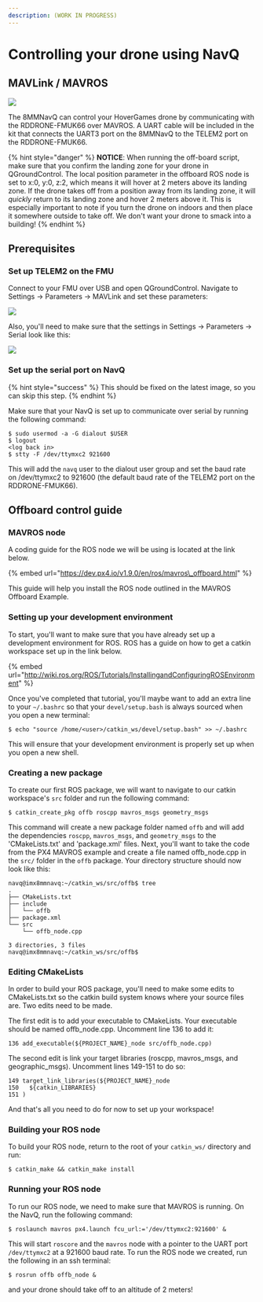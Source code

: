 ```yaml
---
description: (WORK IN PROGRESS)
---
```


# Controlling your drone using NavQ

## MAVLink / MAVROS

![](../../.gitbook/assets/image%20%2816%29.png)

The 8MMNavQ can control your HoverGames drone by communicating with the RDDRONE-FMUK66 over MAVROS. A UART cable will be included in the kit that connects the UART3 port on the 8MMNavQ to the TELEM2 port on the RDDRONE-FMUK66.

{% hint style="danger" %}
**NOTICE**: When running the off-board script, make sure that you confirm the landing zone for your drone in QGroundControl. The local position parameter in the offboard ROS node is set to x:0, y:0, z:2, which means it will hover at 2 meters above its landing zone. If the drone takes off from a position away from its landing zone, it will _quickly_ return to its landing zone and hover 2 meters above it. This is especially important to note if you turn the drone on indoors and then place it somewhere outside to take off. We don't want your drone to smack into a building!
{% endhint %}

## Prerequisites

### Set up TELEM2 on the FMU

Connect to your FMU over USB and open QGroundControl. Navigate to Settings -&gt; Parameters -&gt; MAVLink and set these parameters:

![](../../.gitbook/assets/image%20%2819%29.png)

Also, you'll need to make sure that the settings in Settings -&gt; Parameters -&gt; Serial look like this:

![](../../.gitbook/assets/image%20%2820%29.png)

### Set up the serial port on NavQ

{% hint style="success" %}
This should be fixed on the latest image, so you can skip this step.
{% endhint %}

Make sure that your NavQ is set up to communicate over serial by running the following command:

```text
$ sudo usermod -a -G dialout $USER
$ logout
<log back in>
$ stty -F /dev/ttymxc2 921600
```

This will add the `navq` user to the dialout user group and set the baud rate on /dev/ttymxc2 to 921600 \(the default baud rate of the TELEM2 port on the RDDRONE-FMUK66\). 

## Offboard control guide

### MAVROS node

A coding guide for the ROS node we will be using is located at the link below.

{% embed url="https://dev.px4.io/v1.9.0/en/ros/mavros\_offboard.html" %}

This guide will help you install the ROS node outlined in the MAVROS Offboard Example. 

### Setting up your development environment

To start, you'll want to make sure that you have already set up a development environment for ROS. ROS has a guide on how to get a catkin workspace set up in the link below.

{% embed url="http://wiki.ros.org/ROS/Tutorials/InstallingandConfiguringROSEnvironment" %}

Once you've completed that tutorial, you'll maybe want to add an extra line to your `~/.bashrc` so that your `devel/setup.bash` is always sourced when you open a new terminal:

```text
$ echo "source /home/<user>/catkin_ws/devel/setup.bash" >> ~/.bashrc
```

This will ensure that your development environment is properly set up when you open a new shell.

### Creating a new package

To create our first ROS package, we will want to navigate to our catkin workspace's `src` folder and run the following command:

```text
$ catkin_create_pkg offb roscpp mavros_msgs geometry_msgs
```

This command will create a new package folder named `offb` and will add the dependencies `roscpp`, `mavros_msgs`, and `geometry_msgs` to the 'CMakeLists.txt' and 'package.xml' files. Next, you'll want to take the code from the PX4 MAVROS example and create a file named offb\_node.cpp in the `src/` folder in the `offb` package. Your directory structure should now look like this:

```text
navq@imx8mmnavq:~/catkin_ws/src/offb$ tree
.
├── CMakeLists.txt
├── include
│   └── offb
├── package.xml
└── src
    └── offb_node.cpp

3 directories, 3 files
navq@imx8mmnavq:~/catkin_ws/src/offb$
```

### Editing CMakeLists

In order to build your ROS package, you'll need to make some edits to CMakeLists.txt so the catkin build system knows where your source files are. Two edits need to be made. 

The first edit is to add your executable to CMakeLists. Your executable should be named offb\_node.cpp. Uncomment line 136 to add it:

```text
136 add_executable(${PROJECT_NAME}_node src/offb_node.cpp)
```

The second edit is link your target libraries \(roscpp, mavros\_msgs, and geographic\_msgs\). Uncomment lines 149-151 to do so:

```text
149 target_link_libraries(${PROJECT_NAME}_node
150   ${catkin_LIBRARIES}
151 )
```

And that's all you need to do for now to set up your workspace!

### Building your ROS node

To build your ROS node, return to the root of your `catkin_ws/` directory and run:

```text
$ catkin_make && catkin_make install
```

### Running your ROS node

To run our ROS node, we need to make sure that MAVROS is running. On the NavQ, run the following command:

```text
$ roslaunch mavros px4.launch fcu_url:='/dev/ttymxc2:921600' &
```

This will start `roscore` and the `mavros` node with a pointer to the UART port `/dev/ttymxc2` at a 921600 baud rate. To run the ROS node we created, run the following in an ssh terminal:

```text
$ rosrun offb offb_node &
```

and your drone should take off to an altitude of 2 meters!

